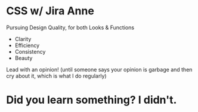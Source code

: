 # CSS w/ Jira Anne #

Pursuing Design Quality, for both Looks & Functions
- Clarity
- Efficiency
- Consistency
- Beauty

Lead with an opinion! (until someone says your opinion is garbage and then cry about it, which is what I do regularly)

# Did you learn something? I didn't. #